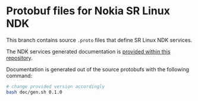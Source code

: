 # Protobuf files for Nokia SR Linux NDK

This branch contains source `.proto` files that define SR Linux NDK services.

The NDK services generated documentation is [provided within this repository](https://rawcdn.githack.com/nokia/srlinux-ndk-protobufs/v0.1.0/doc/index.html).

Documentation is generated out of the source protobufs with the following command:

```bash
# change provided version accordingly
bash doc/gen.sh 0.1.0
```
